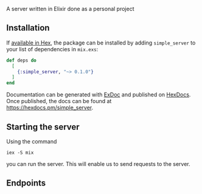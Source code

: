 

A server written in Elixir done as a personal project

## Installation

If [available in Hex](https://hex.pm/docs/publish), the package can be installed
by adding `simple_server` to your list of dependencies in `mix.exs`:

```elixir
def deps do
  [
    {:simple_server, "~> 0.1.0"}
  ]
end
```

Documentation can be generated with [ExDoc](https://github.com/elixir-lang/ex_doc)
and published on [HexDocs](https://hexdocs.pm). Once published, the docs can
be found at <https://hexdocs.pm/simple_server>.

## Starting the server

Using the command
```
iex -S mix
```
you can run the server. This will enable us to send requests to the server.


## Endpoints
